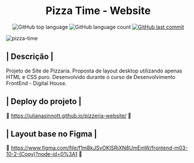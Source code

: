 <h1 align="center"> Pizza Time - Website </h1>

<p align="center">
  <img alt="GitHub top language" src="https://img.shields.io/github/languages/top/julianasinnott/pizzeria-website.svg?color=EC0000">

  <img alt="GitHub language count" src="https://img.shields.io/github/languages/count/julianasinnott/pizzeria-website.svg?color=05A84B">
  
  <a href="https://github.com/julianasinnott/pizzeria-website/commits/main">
    <img alt="GitHub last commit" src="https://img.shields.io/github/last-commit/julianasinnott/pizzeria-website.svg?color=EC0000">
  </a>
</p>

![pizza-time](https://user-images.githubusercontent.com/100887684/176008380-1a0365f0-566d-452e-b264-9193fee2fd4f.png)

## | Descrição |

Projeto de Site de Pizzaria.
Proposta de layout desktop utilizando apenas HTML e CSS puro. 
Desenvolvido durante o curso de Desenvolvimento FrontEnd - Digital House.

## | Deploy do projeto |

🔗 https://julianasinnott.github.io/pizzeria-website/ 🔗

## | Layout base no Figma |

🔗 https://www.figma.com/file/f1mBkJSvOKlSRiXN8UmEmW/frontend-m03-10-2-(Copy)?node-id=0%3A1 🔗
